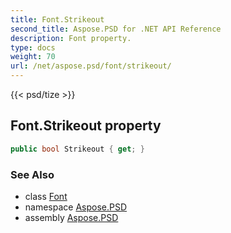 ```yaml
---
title: Font.Strikeout
second_title: Aspose.PSD for .NET API Reference
description: Font property. 
type: docs
weight: 70
url: /net/aspose.psd/font/strikeout/
---
```

{{< psd/tize >}}
## Font.Strikeout property

```csharp
public bool Strikeout { get; }
```

### See Also

* class [Font](../)
* namespace [Aspose.PSD](../../font/)
* assembly [Aspose.PSD](../../../)


